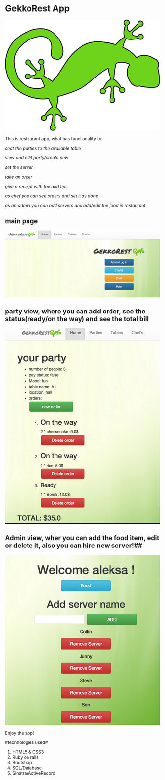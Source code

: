 # GekkoRest App #
![GekkoRest](./public/img/geko.png)


This is restaurant app, what has functionality to:

*seat the parties to the available table*

*view and edit party/create new*

*set the server*

*take an order*

*give a receipt with tax and tips*

*as chef you can see orders and set it as done*

*as an admin you can add servers and add/edit the food in restaurant*
 
## main page ##
![1](/public/img/1.png)
## party view, where you can add order, see the status(ready/on the way) and see the total bill ##
![2](/public/img/2.png)
##  Admin view, wher you can add the food item, edit or delete it, also you can hire new server!##
![3](/public/img/3.png)

Enjoy the app!

#technologies used#
1. HTML5 & CSS3
2. Ruby on rails
3. Bootstrap
4. SQL/Database
5. Sinatra/ActiveRecord
